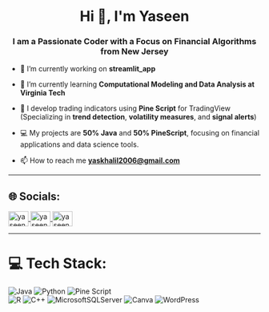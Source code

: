<h1 align="center">Hi 👋, I'm Yaseen</h1>
<h3 align="center">I am a Passionate Coder with a Focus on Financial Algorithms from New Jersey</h3>

- 🔭 I’m currently working on **streamlit_app**

- 🌱 I’m currently learning **Computational Modeling and Data Analysis at Virginia Tech**

- 💼 I develop trading indicators using **Pine Script** for TradingView  
  (Specializing in **trend detection**, **volatility measures**, and **signal alerts**)

- 💻 My projects are **50% Java** and **50% PineScript**, focusing on financial applications and data science tools.

- 📫 How to reach me **yaskhalil2006@gmail.com**

---

## 🌐 Socials:

<a href="https://linkedin.com/in/yaseenkhalil" target="blank">
  <img align="center" src="https://raw.githubusercontent.com/rahuldkjain/github-profile-readme-generator/master/src/images/icons/Social/linked-in-alt.svg" alt="yaseenkhalil" height="30" width="40" />
</a>
<a href="https://stackoverflow.com/users/yaseen khalil" target="blank">
  <img align="center" src="https://raw.githubusercontent.com/rahuldkjain/github-profile-readme-generator/master/src/images/icons/Social/stack-overflow.svg" alt="yaseen khalil" height="30" width="40" />
</a>
<a href="https://www.youtube.com/c/yaseen khalil" target="blank">
  <img align="center" src="https://raw.githubusercontent.com/rahuldkjain/github-profile-readme-generator/master/src/images/icons/Social/youtube.svg" alt="yaseen khalil" height="30" width="40" />
</a>

---

# 💻 Tech Stack:
![Java](https://img.shields.io/badge/java-%23ED8B00.svg?style=for-the-badge&logo=openjdk&logoColor=white) 
![Python](https://img.shields.io/badge/python-3670A0?style=for-the-badge&logo=python&logoColor=ffdd54) 
![Pine Script](https://img.shields.io/badge/PineScript-009688?style=for-the-badge&logo=tradingview&logoColor=white)  
![R](https://img.shields.io/badge/r-%23276DC3.svg?style=for-the-badge&logo=r&logoColor=white) 
![C++](https://img.shields.io/badge/c++-%2300599C.svg?style=for-the-badge&logo=c%2B%2B&logoColor=white) 
![MicrosoftSQLServer](https://img.shields.io/badge/Microsoft%20SQL%20Server-CC2927?style=for-the-badge&logo=microsoft%20sql%20server&logoColor=white) 
![Canva](https://img.shields.io/badge/Canva-%2300C4CC.svg?style=for-the-badge&logo=Canva&logoColor=white) 
![WordPress](https://img.shields.io/badge/WordPress-%23117AC9.svg?style=for-the-badge&logo=WordPress&logoColor=white)

<!-- Proudly created with GPRM ( https://gprm.itsvg.in ) -->
